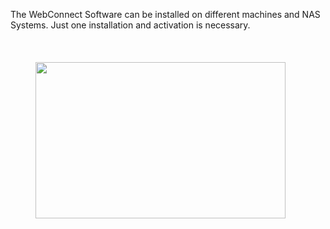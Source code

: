 <p class="has-text-align-center">The WebConnect Software can be 
installed on different machines and NAS Systems. Just one installation 
and activation is necessary.</p>



<div style="height:2.4vw" aria-hidden="true" class="wp-block-spacer"></div>


<div class="wp-block-image">
<figure class="aligncenter size-full is-resized">
<noscript>
<img data-lazy-fallback="1" src="https://i0.wp.com/webconnect.pro/wp-content/uploads/2022/10/wc_enterprise-1.png?resize=400%2C250&#038;ssl=1" 
alt="" class="wp-image-5968" width="400" height="250" data-recalc-dims="1"  /></noscript>
</figure>
</div>


